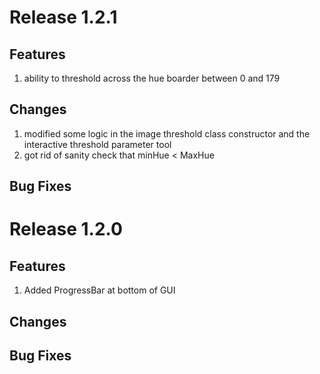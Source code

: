 # Release 1.2.1
## Features
1) ability to threshold across the hue boarder between 0 and 179
## Changes
1) modified some logic in the image threshold class constructor and the
	interactive threshold parameter tool
2) got rid of sanity check that minHue < MaxHue
## Bug Fixes

# Release 1.2.0
## Features
1) Added ProgressBar at bottom of GUI
## Changes
## Bug Fixes